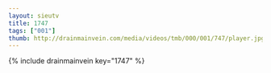 ```yaml
--- 
layout: sieutv
title: 1747
tags: ["001"]
thumb: http://drainmainvein.com/media/videos/tmb/000/001/747/player.jpg
---
```

{% include drainmainvein key="1747" %} 
